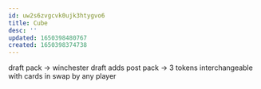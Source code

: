 ```yaml
---
id: uw2s6zvgcvk0ujk3htygvo6
title: Cube
desc: ''
updated: 1650398480767
created: 1650398374738
---
```



draft pack
-> winchester draft adds post pack
-> 3 tokens interchangeable with cards in swap by any player
